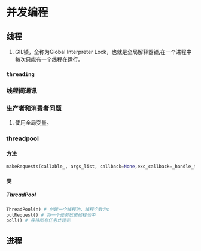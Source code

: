 # 并发编程


## 线程

1. GIL锁，全称为Global Interpreter Lock，也就是全局解释器锁,在一个进程中每次只能有一个线程在运行。

### `threading`

### 线程间通讯

### 生产者和消费者问题

1. 使用全局变量。

### threadpool

#### 方法

```python
makeRequests(callable_, args_list, callback=None,exc_callback=_handle_thread_exception)#创建任务
```

#### 类

##### ThreadPool

```python
ThreadPool(n) # 创建一个线程池，线程个数为n
putRequest() # 将一个任务放进线程池中
poll() # 等待所有任务处理完
```

## 进程

